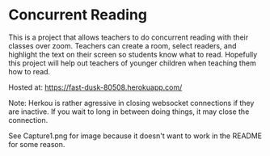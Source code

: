 # Concurrent Reading

This is a project that allows teachers to do concurrent reading with their classes over zoom. 
Teachers can create a room, select readers, and highlight the text on their screen so students know what to read. Hopefully this project will help out teachers
of younger children when teaching them how to read.

Hosted at: https://fast-dusk-80508.herokuapp.com/

Note: Herkou is rather agressive in closing websocket connections if they are inactive. If you wait to long in between doing things, it may close the connection. 

See Capture1.png for image because it doesn't want to work in the README for some reason.
